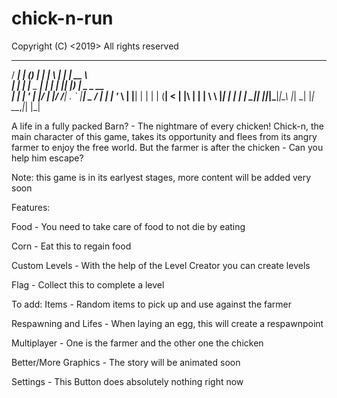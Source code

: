 # chick-n-run

Copyright (C) <2019> <JJV> All rights reserved

  _____ _     _      _           _   _        _____             
 / ____| |   (_)    | |         | \ | |      |  __ \            
| |    | |__  _  ___| | ________|  \| |______| |__) |   _ _ __  
| |    | '_ \| |/ __| |/ /______| . ` |______|  _  / | | | '_ \ 
| |____| | | | | (__|   <       | |\  |      | | \ \ |_| | | | |
 \_____|_| |_|_|\___|_|\_\      |_| \_|      |_|  \_\__,_|_| |_|

A life in a fully packed Barn? - The nightmare of every chicken!
Chick-n, the main character of this game, takes its opportunity
and flees from its angry farmer to enjoy the free world. But the
farmer is after the chicken - Can you help him escape?

Note: this game is in its earlyest stages, more content will be added
very soon

Features:

Food - You need to take care of food to not die by eating

Corn - Eat this to regain food

Custom Levels - With the help of the Level Creator you can create levels

Flag - Collect this to complete a level

To add:
Items - Random items to pick up and use against the farmer

Respawning and Lifes - When laying an egg, this will create a respawnpoint

Multiplayer - One is the farmer and the other one the chicken

Better/More Graphics - The story will be animated soon

Settings - This Button does absolutely nothing right now
